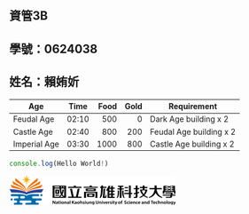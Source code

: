 ## 資管3B
## 學號：0624038
## 姓名：賴姷妡
Age           | Time  | Food | Gold | Requirement
--------------|:-----:|-----:| ----:|------------------------
Feudal Age    | 02:10 |  500 |    0 | Dark Age building x 2
Castle Age    | 02:40 |  800 |  200 | Feudal Age building x 2
Imperial Age  | 03:30 | 1000 |  800 | Castle Age building x 2 

```js
console.log(Hello World!)
``` 

![NKFUST](NKUST.png "第一科大")
